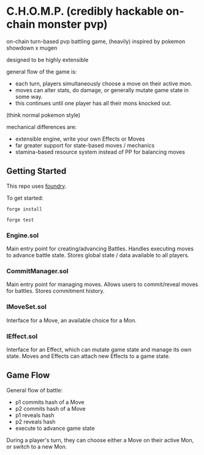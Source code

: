 # C.H.O.M.P. (credibly hackable on-chain monster pvp)

on-chain turn-based pvp battling game, (heavily) inspired by pokemon showdown x mugen

designed to be highly extensible

general flow of the game is: 
- each turn, players simultaneously choose a move on their active mon.
- moves can alter stats, do damage, or generally mutate game state in some way.
- this continues until one player has all their mons knocked out.

(think normal pokemon style)

mechanical differences are:
- extensible engine, write your own Effects or Moves
- far greater support for state-based moves / mechanics
- stamina-based resource system instead of PP for balancing moves

## Getting Started

This repo uses [foundry](https://book.getfoundry.sh/getting-started/installation).

To get started:

`forge install`

`forge test`

### Engine.sol
Main entry point for creating/advancing Battles.
Handles executing moves to advance battle state.
Stores global state / data available to all players.

### CommitManager.sol
Main entry point for managing moves.
Allows users to commit/reveal moves for battles.
Stores commitment history.

### IMoveSet.sol
Interface for a Move, an available choice for a Mon.

### IEffect.sol
Interface for an Effect, which can mutate game state and manage its own state. Moves and Effects can attach new Effects to a game state.

## Game Flow
General flow of battle:
- p1 commits hash of a Move
- p2 commits hash of a Move
- p1 reveals hash
- p2 reveals hash
- execute to advance game state

During a player's turn, they can choose either a Move on their active Mon, or switch to a new Mon.